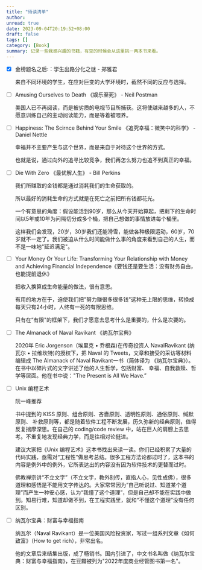 ```yaml
---
title: "待读清单"
author:
unread: true
date: 2023-09-04T20:19:52+08:00
draft: false
tags: []
category: [Book]
summary: 记录一些我感兴趣的书籍，有空的时候会从这里挑一两本书来看。
---
```


- [x] 金榜题名之后:：学生出路分化之谜 - 郑雅君

  来自不同环境的学生，在应对巨变的大学环境时，截然不同的反应与选择。

- [ ] Amusing Ourselves to Death 《娱乐至死》 - Neil Postman

  美国人已不再阅读，而是被劣质的电视节目所捕获。这将使越来越多的人，不愿意训练自己的主动阅读能力，而是等着被喂养。
  
- [ ] Happiness: The Scirnce Behind Your Smile 《追究幸福：微笑中的科学》 - Daniel Nettle

  幸福并不主要产生与这个世界，而是来自于对待这个世界的方式。

  也就是说，通过向外的追寻比较竞争，我们再怎么努力也追不到真正的幸福。

- [ ] Die With Zero 《最优解人生》 - Bill Perkins

  我们所赚取的金钱都是通过消耗我们的生命获取的。

  所以最好的消耗生命的方式就是在死亡之前把所有钱都花光。

  一个有意思的角度：假设能活到90岁，那么从今天开始算起，把剩下的生命时间以5年或10年为问隔切分成多个桶，把自己想做的事情放进每个桶里。

  这样我们会发现，20岁，30岁我们还能滑雪，能做各种极限运动，60岁，70岁就不一定了。我们被迫从什么时间能做什么事的角度来看到自己的人生，而不是一味地"延迟满足"。

- [ ] Your Money Or Your Life: Transforming Your Relationship with Money and Achieving Financial Independence《要钱还是要生活：没有财务自由，也能提前退休》

  把收入换算成生命能量的做法，很有意思。

  有用的地方在于，迫使我们把"努力赚很多很多钱"这种无上限的思维，转换成每天只有24小时，人终有一死的有限思维。

  只有在“有限"的框架下，我们才愿意去思考什么是重要的，什么是次要的。

- [ ] The Almanack of Naval Ravikant 《纳瓦尔宝典》

  2020年 Eric Jorgenson（埃里克 • 乔根森)在传奇投资人 NavalRavikant (纳瓦尔 • 拉维坎特)的授权下，把 Naval 的 Tweets，文章和接受的采访等材料编辑成 The Almanack of Naval Ravikant一书（简体译为 《纳瓦尔宝典》）。在书中以碎片式的文字讲述了他的人生哲学，包括财富、 幸福、自我救赎、哲学等层面。他在书中说："The Present is All We Have.”
  
- [ ] Unix 编程艺术 

  阮一峰推荐

  书中提到的 KISS 原则、组合原则、吝啬原则、透明性原则、通俗原则、缄默原则、 补救原则等，都是随着软件工程不断发展，历久弥新的经典原则，值得反复揣摩深思。在自己的 coding/code review 中，站在巨人的肩膀上去思考。不重复地发现经典力学，而是往相对论挺进。

  建议大家把《Unix 编程艺术》这本书找出来读一读。你们已经积累了大量的代码实践，亟需对“工程性”做思考总结。很多工程方法论都过时了，这本书的内容是例外中的例外，它所表达出的内容没有因为软件技术的更替而过时。
  
  佛教禅宗讲“不立文字”（不立文字，教外别传，直指人心，见性成佛），很多道理和感悟是不能用文字传达的。大家常常因为“自己听说过、知道某个道理”而产生一种安心感，认为“我懂了这个道理”，但是自己却不能在实践中做到。知易行难，知道却做不到，在工程实践里，就和“不懂这个道理”没有任何区别。
  
- [ ] 纳瓦尔宝典：财富与幸福指南

  纳瓦尔（Naval Ravikant）是一位美国风险投资家，写过一组系列文章《如何致富》（How to get rich），非常出名。

  他的文章后来结集出版，成了畅销书。国内引进了，中文书名叫做《纳瓦尔宝典：财富与幸福指南》，在豆瓣被列为"2022年度商业经管图书第一名"。
